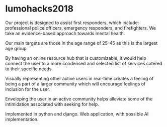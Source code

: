 # lumohacks2018

Our project is designed to assist first responders, which include: professional police officers, emergency responders, and firefighters. We take an evidence-based approach towards mental health. 

Our main targets are those in the age range of 25-45 as this is the largest age group

By having an online resource hub that is customizable, it would help connect the user to a more condensed and selected list of services catered to their specific needs.

Visually representing other active users in real-time creates a feeling of being a part of a larger community which will encourage feelings of inclusion for the user. 

Enveloping the user in an active community helps alleviate some of the intimidation associated with seeking for help. 

Implemented in python and django. Web application, with possible AI implementation.
